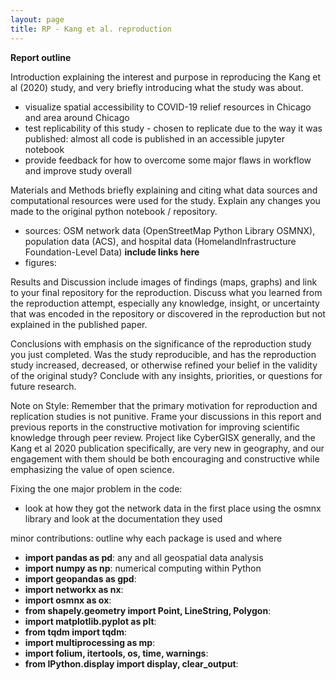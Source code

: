 ```yaml
---
layout: page
title: RP - Kang et al. reproduction
---
```


**Report outline**

Introduction explaining the interest and purpose in reproducing the Kang et al (2020) study, and very briefly introducing what the study was about.
- visualize spatial accessibility to COVID-19 relief resources in Chicago and area around Chicago
- test replicability of this study - chosen to replicate due to the way it was published: almost all code is published in an accessible jupyter notebook
- provide feedback for how to overcome some major flaws in workflow and improve study overall

Materials and Methods briefly explaining and citing what data sources and computational resources were used for the study. Explain any changes you made to the original python notebook / repository.
- sources: OSM network data (OpenStreetMap Python Library OSMNX), population data (ACS), and hospital data (HomelandInfrastructure Foundation-Level Data) **include links here**
- figures: 

Results and Discussion include images of findings (maps, graphs) and link to your final repository for the reproduction. Discuss what you learned from the reproduction attempt, especially any knowledge, insight, or uncertainty that was encoded in the repository or discovered in the reproduction but not explained in the published paper.

Conclusions with emphasis on the significance of the reproduction study you just completed. Was the study reproducible, and has the reproduction study increased, decreased, or otherwise refined your belief in the validity of the original study? Conclude with any insights, priorities, or questions for future research.

Note on Style: Remember that the primary motivation for reproduction and replication studies is not punitive. Frame your discussions in this report and previous reports in the constructive motivation for improving scientific knowledge through peer review. Project like CyberGISX generally, and the Kang et al 2020 publication specifically, are very new in geography, and our engagement with them should be both encouraging and constructive while emphasizing the value of open science.

Fixing the one major problem in the code:
- look at how they got the network data in the first place using the osmnx library and look at the documentation they used

minor contributions: outline why each package is used and where
- **import pandas as pd**: any and all geospatial data analysis
- **import numpy as np**: numerical computing within Python
- **import geopandas as gpd**:
- **import networkx as nx**:
- **import osmnx as ox**:
- **from shapely.geometry import Point, LineString, Polygon**:
- **import matplotlib.pyplot as plt**:
- **from tqdm import tqdm**:
- **import multiprocessing as mp**:
- **import folium, itertools, os, time, warnings**:
- **from IPython.display import display, clear_output**:
